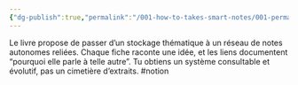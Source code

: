 ```yaml
---
{"dg-publish":true,"permalink":"/001-how-to-takes-smart-notes/001-permanentes/b001-comment-organiser-efficacement-mes-idees/","noteIcon":""}
---
```



Le livre propose de passer d’un stockage thématique à un réseau de notes autonomes reliées. Chaque fiche raconte une idée, et les liens documentent “pourquoi elle parle à telle autre”. Tu obtiens un système consultable et évolutif, pas un cimetière d’extraits. #notion